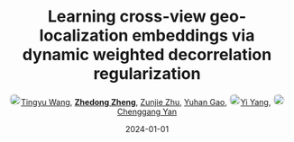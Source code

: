 ---
title: "Learning cross-view geo-localization embeddings via dynamic weighted decorrelation regularization"
collection: publications
permalink: /publication/Learning2024
date: 2024-01-01
doi: 10.1109/TGRS.2024.3491757
oral: 
keywords: geo localization embeddings, view geo localization, localization embeddings dynamic, visual geo-localization, 
venue: 'IEEE Transactions on Geoscience and Remote Sensing (TGRS)'
paperurl: 'https://zdzheng.xyz/files/TGRS-DWDR.pdf'
code: 'https://github.com/wtyhub/DWDR'
author: '<a href="https://zdzheng.xyz/authors/Tingyu-Wang" class="author"> <img src= "https://zdzheng.xyz/coauthors/tingyu-wang.jpeg" alt="tingyu-wang" style="border-radius: 50%; height:20px; width:20px">Tingyu Wang</a>, <strong><a href="https://zdzheng.xyz/authors/Zhedong-Zheng" class="author">Zhedong Zheng</a></strong>, <a href="https://zdzheng.xyz/authors/Zunjie-Zhu" class="author">Zunjie Zhu</a>, <a href="https://zdzheng.xyz/authors/Yuhan-Gao" class="author">Yuhan Gao</a>, <a href="https://zdzheng.xyz/authors/Yi-Yang" class="author"> <img src= "https://zdzheng.xyz/coauthors/yi-yang.jpeg" alt="yi-yang" style="border-radius: 50%; height:20px; width:20px">Yi Yang</a>, <a href="https://zdzheng.xyz/authors/Chenggang-Yan" class="author"> <img src= "https://zdzheng.xyz/coauthors/chenggang-yan.jpg" alt="chenggang-yan" style="border-radius: 50%; height:20px; width:20px">Chenggang Yan</a>'
sqlauthor: '{"@type": "Person","name": "Tingyu Wang"}, {"@type": "Person","name": "Zhedong Zheng"}, {"@type": "Person","name": "Zunjie Zhu"}, {"@type": "Person","name": "Yuhan Gao"}, {"@type": "Person","name": "Yi Yang"}, {"@type": "Person","name": "Chenggang Yan"}'
citation: ' Tingyu Wang,  Zhedong Zheng,  Zunjie Zhu,  Yuhan Gao,  Yi Yang,  Chenggang Yan, &quot;Learning cross-view geo-localization embeddings via dynamic weighted decorrelation regularization.&quot; IEEE Transactions on Geoscience and Remote Sensing, 2024. DOI: 10.1109/TGRS.2024.3491757'
pub_year: '2024'
bib: >
    @article{wang2022learning,<br>author = "Wang, Tingyu and Zheng, Zhedong and Zhu, Zunjie and Gao, Yuhan and Yang, Yi and Yan, Chenggang",<br>title = "Learning cross-view geo-localization embeddings via dynamic weighted decorrelation regularization",<br>journal = "IEEE Transactions on Geoscience and Remote Sensing",<br>doi = "10.1109/TGRS.2024.3491757",<br>url = "https://zdzheng.xyz/files/TGRS-DWDR.pdf",<br>code = "https://github.com/wtyhub/DWDR",<br>year = "2024"
    }

---